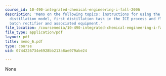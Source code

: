 ```yaml
---
course_id: 10-490-integrated-chemical-engineering-i-fall-2006
description: 'Memo on the following topics: instructions for using the ABACUSS batch
  distillation model, first distillation task in the ICE process and flowsheet for
  batch rectifier and associated equipment.'
file_location: /coursemedia/10-490-integrated-chemical-engineering-i-fall-2006/0744226734e6928bb213a8ae079abe24_memo_6.pdf
file_type: application/pdf
layout: pdf
title: memo_6.pdf
type: course
uid: 0744226734e6928bb213a8ae079abe24

---
```

None